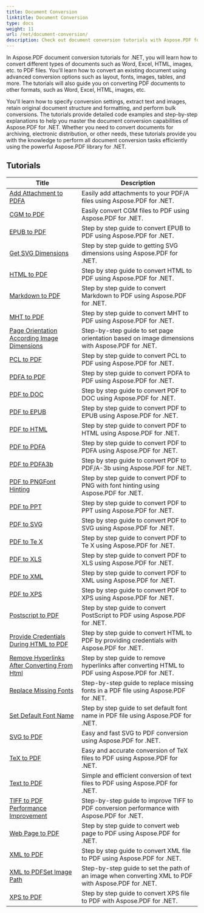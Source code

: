 ```yaml
---
title: Document Conversion
linktitle: Document Conversion
type: docs
weight: 11
url: /net/document-conversion/
description: Check out document conversion tutorials with Aspose.PDF for .NET. Easily convert files to different formats.
---
```

In Aspose.PDF document conversion tutorials for .NET, you will learn how to convert different types of documents such as Word, Excel, HTML, images, etc. to PDF files. You'll learn how to convert an existing document using advanced conversion options such as layout, fonts, images, tables, and more. The tutorials will also guide you on converting PDF documents to other formats, such as Word, Excel, HTML, images, etc. 

You'll learn how to specify conversion settings, extract text and images, retain original document structure and formatting, and perform bulk conversions. The tutorials provide detailed code examples and step-by-step explanations to help you master the document conversion capabilities of Aspose.PDF for .NET. Whether you need to convert documents for archiving, electronic distribution, or other needs, these tutorials provide you with the knowledge to perform all document conversion tasks efficiently using the powerful Aspose.PDF library for .NET.

## Tutorials
| Title | Description |
| --- | --- | 
| [Add Attachment to PDFA](./add-attachment-to-pdfa/) | Easily add attachments to your PDF/A files using Aspose.PDF for .NET. |  
| [CGM to PDF](./cgm-to-pdf/) | Easily convert CGM files to PDF using Aspose.PDF for .NET. |  
| [EPUB to PDF](./epub-to-pdf/) | Step by step guide to convert EPUB to PDF using Aspose.PDF for .NET. |  
| [Get SVG Dimensions](./get-svg-dimensions/) | Step by step guide to getting SVG dimensions using Aspose.PDF for .NET. |  
| [HTML to PDF](./html-to-pdf/) | Step by step guide to convert HTML to PDF using Aspose.PDF for .NET. |  
| [Markdown to PDF](./markdown-to-pdf/) | Step by step guide to convert Markdown to PDF using Aspose.PDF for .NET. |  
| [MHT to PDF](./mht-to-pdf/) | Step by step guide to convert MHT to PDF using Aspose.PDF for .NET. |  
| [Page Orientation According Image Dimensions](./page-orientation-according-image-dimensions/) | Step-by-step guide to set page orientation based on image dimensions with Aspose.PDF for .NET. |  
| [PCL to PDF](./pcl-to-pdf/) | Step by step guide to convert PCL to PDF using Aspose.PDF for .NET. |  
| [PDFA to PDF](./pdfa-to-pdf/) | Step by step guide to convert PDFA to PDF using Aspose.PDF for .NET. |  
| [PDF to DOC](./pdf-to-doc/) | Step by step guide to convert PDF to DOC using Aspose.PDF for .NET.  |  
| [PDF to EPUB](./pdf-to-epub/) | Step by step guide to convert PDF to EPUB using Aspose.PDF for .NET. |  
| [PDF to HTML](./pdf-to-html/) | Step by step guide to convert PDF to HTML using Aspose.PDF for .NET. |  
| [PDF to PDFA](./pdf-to-pdfa/) | Step by step guide to convert PDF to PDFA using Aspose.PDF for .NET. |  
| [PDF to PDFA3b](./pdf-to-pdfa3b/) | Step by step guide to convert PDF to PDF/A-3b using Aspose.PDF for .NET. |  
| [PDF to PNGFont Hinting](./pdf-to-pngfont-hinting/) | Step by step guide to convert PDF to PNG with font hinting using Aspose.PDF for .NET. |  
| [PDF to PPT](./pdf-to-ppt/) | Step by step guide to convert PDF to PPT using Aspose.PDF for .NET. |  
| [PDF to SVG](./pdf-to-svg/) | Step by step guide to convert PDF to SVG using Aspose.PDF for .NET. |  
| [PDF to Te X](./pdf-to-te-x/) | Step by step guide to convert PDF to Te X using Aspose.PDF for .NET. |  
| [PDF to XLS](./pdf-to-xls/) | Step by step guide to convert PDF to XLS using Aspose.PDF for .NET. |  
| [PDF to XML](./pdf-to-xml/) | Step by step guide to convert PDF to XML using Aspose.PDF for .NET. |  
| [PDF to XPS](./pdf-to-xps/) | Step by step guide to convert PDF to XPS using Aspose.PDF for .NET. |  
| [Postscript to PDF](./postscript-to-pdf/) | Step by step guide to convert PostScript to PDF using Aspose.PDF for .NET. |  
| [Provide Credentials During HTML to PDF](./provide-credentials-during-html-to-pdf/) | Step by step guide to convert HTML to PDF by providing credentials with Aspose.PDF for .NET. |  
| [Remove Hyperlinks After Converting From Html](./remove-hyperlinks-after-converting-from-html/) | Step by step guide to remove hyperlinks after converting HTML to PDF using Aspose.PDF for .NET. |  
| [Replace Missing Fonts](./replace-missing-fonts/) | Step-by-step guide to replace missing fonts in a PDF file using Aspose.PDF for .NET. |  
| [Set Default Font Name](./set-default-font-name/) | Step by step guide to set default font name in PDF file using Aspose.PDF for .NET. |  
| [SVG to PDF](./svg-to-pdf/) | Easy and fast SVG to PDF conversion using Aspose.PDF for .NET. |  
| [TeX to PDF](./tex-to-pdf/) | Easy and accurate conversion of TeX files to PDF using Aspose.PDF for .NET. |  
| [Text to PDF](./text-to-pdf/) | Simple and efficient conversion of text files to PDF using Aspose.PDF for .NET. |  
| [TIFF to PDF Performance Improvement](./tiff-to-pdf-performance-improvement/) | Step-by-step guide to improve TIFF to PDF conversion performance with Aspose.PDF for .NET. |  
| [Web Page to PDF](./web-page-to-pdf/) | Step by step guide to convert web page to PDF using Aspose.PDF for .NET. |  
| [XML to PDF](./xml-to-pdf/) | Step by step guide to convert XML file to PDF using Aspose.PDF for .NET. |  
| [XML to PDFSet Image Path](./xml-to-pdfset-image-path/) | Step-by-step guide to set the path of an image when converting XML to PDF with Aspose.PDF for .NET. |  
| [XPS to PDF](./xps-to-pdf/) | Step by step guide to convert XPS file to PDF with Aspose.PDF for .NET. |  
